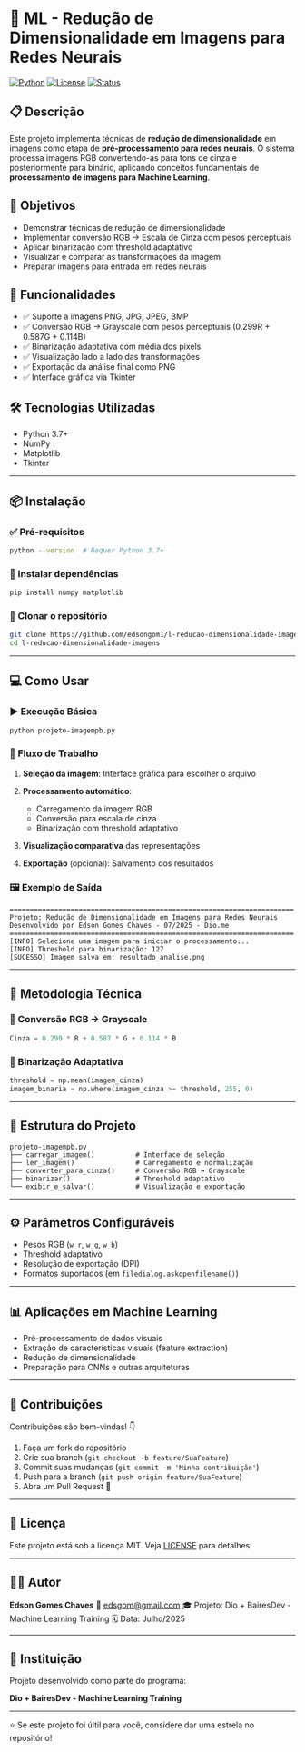 # 🧐 ML - Redução de Dimensionalidade em Imagens para Redes Neurais

[![Python](https://img.shields.io/badge/Python-3.7+-blue.svg)](https://python.org)
[![License](https://img.shields.io/badge/License-MIT-green.svg)](LICENSE)
[![Status](https://img.shields.io/badge/Status-Active-brightgreen.svg)]()

## 📋 Descrição

Este projeto implementa técnicas de **redução de dimensionalidade** em imagens como etapa de **pré-processamento para redes neurais**. O sistema processa imagens RGB convertendo-as para tons de cinza e posteriormente para binário, aplicando conceitos fundamentais de **processamento de imagens para Machine Learning**.

## 🎯 Objetivos

* Demonstrar técnicas de redução de dimensionalidade
* Implementar conversão RGB → Escala de Cinza com pesos perceptuais
* Aplicar binarização com threshold adaptativo
* Visualizar e comparar as transformações da imagem
* Preparar imagens para entrada em redes neurais

## 🚀 Funcionalidades

* ✅ Suporte a imagens PNG, JPG, JPEG, BMP
* ✅ Conversão RGB → Grayscale com pesos perceptuais (0.299R + 0.587G + 0.114B)
* ✅ Binarização adaptativa com média dos pixels
* ✅ Visualização lado a lado das transformações
* ✅ Exportação da análise final como PNG
* ✅ Interface gráfica via Tkinter

## 🛠️ Tecnologias Utilizadas

* Python 3.7+
* NumPy
* Matplotlib
* Tkinter

---

## 📦 Instalação

### ✅ Pré-requisitos

```bash
python --version  # Requer Python 3.7+
```

### 📅 Instalar dependências

```bash
pip install numpy matplotlib
```

### 📁 Clonar o repositório

```bash
git clone https://github.com/edsongom1/l-reducao-dimensionalidade-imagens.git
cd l-reducao-dimensionalidade-imagens
```

---

## 💻 Como Usar

### ▶️ Execução Básica

```bash
python projeto-imagempb.py
```

### 🔄 Fluxo de Trabalho

1. **Seleção da imagem**: Interface gráfica para escolher o arquivo
2. **Processamento automático**:

   * Carregamento da imagem RGB
   * Conversão para escala de cinza
   * Binarização com threshold adaptativo
3. **Visualização comparativa** das representações
4. **Exportação** (opcional): Salvamento dos resultados

### 🖼️ Exemplo de Saída

```
======================================================================
Projeto: Redução de Dimensionalidade em Imagens para Redes Neurais
Desenvolvido por Edson Gomes Chaves - 07/2025 - Dio.me
======================================================================
[INFO] Selecione uma imagem para iniciar o processamento...
[INFO] Threshold para binarização: 127
[SUCESSO] Imagem salva em: resultado_analise.png
```

---

## 🔬 Metodologia Técnica

### 🎨 Conversão RGB → Grayscale

```python
Cinza = 0.299 * R + 0.587 * G + 0.114 * B
```

### 🧪 Binarização Adaptativa

```python
threshold = np.mean(imagem_cinza)
imagem_binaria = np.where(imagem_cinza >= threshold, 255, 0)
```

---

## 📁 Estrutura do Projeto

```text
projeto-imagempb.py
├── carregar_imagem()          # Interface de seleção
├── ler_imagem()               # Carregamento e normalização
├── converter_para_cinza()     # Conversão RGB → Grayscale
├── binarizar()                # Threshold adaptativo
└── exibir_e_salvar()          # Visualização e exportação
```

---

## ⚙️ Parâmetros Configuráveis

* Pesos RGB (`w_r`, `w_g`, `w_b`)
* Threshold adaptativo
* Resolução de exportação (DPI)
* Formatos suportados (em `filedialog.askopenfilename()`)

---

## 📊 Aplicações em Machine Learning

* Pré-processamento de dados visuais
* Extração de características visuais (feature extraction)
* Redução de dimensionalidade
* Preparação para CNNs e outras arquiteturas

---

## 🤝 Contribuições

Contribuições são bem-vindas! 👇

1. Faça um fork do repositório
2. Crie sua branch (`git checkout -b feature/SuaFeature`)
3. Commit suas mudanças (`git commit -m 'Minha contribuição'`)
4. Push para a branch (`git push origin feature/SuaFeature`)
5. Abra um Pull Request 🚀

---

## 📄 Licença

Este projeto está sob a licença MIT. Veja [LICENSE](LICENSE) para detalhes.

---

## 👨‍💼 Autor

**Edson Gomes Chaves**
📧 [edsgom@gmail.com](mailto:edsgom@gmail.com)
🎓 Projeto: Dio + BairesDev - Machine Learning Training
🗓️ Data: Julho/2025

---

## 🏢 Instituição

Projeto desenvolvido como parte do programa:

**Dio + BairesDev - Machine Learning Training**

---

⭐ Se este projeto foi últil para você, considere dar uma estrela no repositório!
